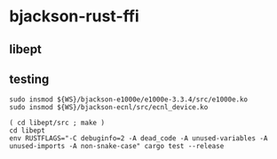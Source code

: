 # bjackson-rust-ffi

## libept

## testing

    sudo insmod ${WS}/bjackson-e1000e/e1000e-3.3.4/src/e1000e.ko
    sudo insmod ${WS}/bjackson-ecnl/src/ecnl_device.ko

    ( cd libept/src ; make )
    cd libept
    env RUSTFLAGS="-C debuginfo=2 -A dead_code -A unused-variables -A unused-imports -A non-snake-case" cargo test --release

